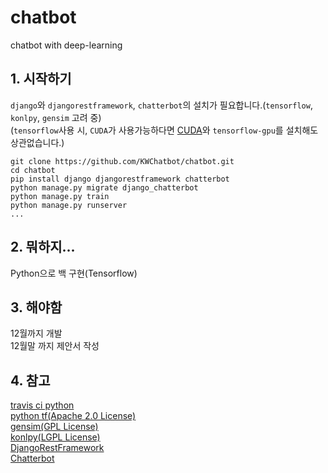 # chatbot
chatbot with deep-learning

## 1. 시작하기
`django`와 `djangorestframework`, `chatterbot`의 설치가 필요합니다.(`tensorflow`, `konlpy`, `gensim` 고려 중)  
(`tensorflow`사용 시, `CUDA`가 사용가능하다면 [CUDA](https://www.tensorflow.org/install/gpu)와 `tensorflow-gpu`를 설치해도 상관없습니다.)

```
git clone https://github.com/KWChatbot/chatbot.git  
cd chatbot  
pip install django djangorestframework chatterbot
python manage.py migrate django_chatterbot
python manage.py train
python manage.py runserver  
...
```
  
## 2. 뭐하지...
Python으로 백 구현(Tensorflow)  
  
## 3. 해야함
12월까지 개발  
12월말 까지 제안서 작성  
  
## 4. 참고
[travis ci python](https://github.com/travis-ci/travis-ci/issues/9815)  
[python tf(Apache 2.0 License)](https://www.slideshare.net/healess/python-tensorflow-ai-chatbot)  
[gensim(GPL License)](https://radimrehurek.com/gensim/)  
[konlpy(LGPL License)](http://konlpy.org/ko/latest/)  
[DjangoRestFramework](https://www.django-rest-framework.org/tutorial/quickstart/)  
[Chatterbot](https://chatterbot.readthedocs.io/en/stable/)  